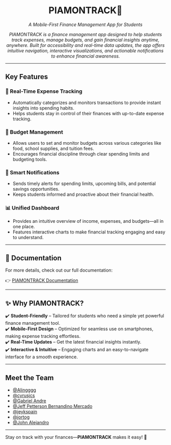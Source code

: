 <h1 align="center">PIAMONTRACK💸</h1>
<p align="center"><i>A Mobile-First Finance Management App for Students</i></p>

<p align="center"><i> PIAMONTRACK is a finance management app designed to help students track expenses, manage budgets, and gain financial insights anytime, anywhere. Built for accessibility and real-time data updates, the app offers intuitive navigation, interactive visualizations, and actionable notifications to enhance financial awareness. </i></p>

---

## **Key Features**  

### 📌 Real-Time Expense Tracking  
- Automatically categorizes and monitors transactions to provide instant insights into spending habits.  
- Helps students stay in control of their finances with up-to-date expense tracking.  

### 🎯 Budget Management  
- Allows users to set and monitor budgets across various categories like food, school supplies, and tuition fees.  
- Encourages financial discipline through clear spending limits and budgeting tools.  

### 🔔 Smart Notifications  
- Sends timely alerts for spending limits, upcoming bills, and potential savings opportunities.  
- Keeps students informed and proactive about their financial health.  

### 📊 Unified Dashboard  
- Provides an intuitive overview of income, expenses, and budgets—all in one place.  
- Features interactive charts to make financial tracking engaging and easy to understand.  


---

## **📄 Documentation**  
For more details, check out our full documentation:  

👉 [PIAMONTRACK Documentation](https://docs.google.com/document/d/18zc06Pd66N917OYmdjzWRBBbGLaK-NoQnEMkxhc6oy0/edit?tab=t.0)  

---

## **✨ Why PIAMONTRACK?**  
✔️ **Student-Friendly** – Tailored for students who need a simple yet powerful finance management tool.  
✔️ **Mobile-First Design** – Optimized for seamless use on smartphones, making expense tracking effortless.  
✔️ **Real-Time Updates** – Get the latest financial insights instantly.  
✔️ **Interactive & Intuitive** – Engaging charts and an easy-to-navigate interface for a smooth experience.  

---

## **Meet the Team**  
- [@Alingggg](https://github.com/Alingggg)  
- [@cyrusjcs](https://github.com/cyrusjcs)  
- [@Gabriel Andre](https://github.com/Gaboomsz)  
- [@Jeff Petterson Bernandino Mercado](https://github.com/Jettsky09)  
- [@jeykspain](https://github.com/jeykspain)  
- [@jortog](https://github.com/jortog)  
- [@John Alejandro](https://github.com/SntJhn)  

---

Stay on track with your finances—**PIAMONTRACK** makes it easy! 🚀  




